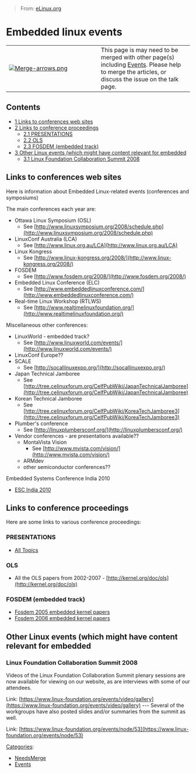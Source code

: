 > From: [eLinux.org](http://eLinux.org/Embedded_linux_events "http://eLinux.org/Embedded_linux_events")


# Embedded linux events



<table>
<col width="50%" />
<col width="50%" />
<tbody>
<tr class="odd">
<td align="left"><p><a href="http://elinux.org/File:Merge-arrows.png"><img src="http://elinux.org/images/9/9f/Merge-arrows.png" alt="Merge-arrows.png" /></a></p></td>
<td align="left">This page is may need to be merged with other page(s) including <a href="http://elinux.org/Events" title="Events">Events</a>. Please help to merge the articles, or discuss the issue on the talk page.</td>
</tr>
</tbody>
</table>



## Contents

-   [1 Links to conferences web sites](#links-to-conferences-web-sites)
-   [2 Links to conference
    proceedings](#links-to-conference-proceedings)
    -   [2.1 PRESENTATIONS](#presentations)
    -   [2.2 OLS](#ols)
    -   [2.3 FOSDEM (embedded track)](#fosdem-embedded-track)
-   [3 Other Linux events (which might have content relevant for
    embedded](#other-linux-events-which-might-have-content-relevant-for-embedded)
    -   [3.1 Linux Foundation Collaboration Summit
        2008](#linux-foundation-collaboration-summit-2008)

## Links to conferences web sites

Here is information about Embedded Linux-related events (conferences and
symposiums)

The main conferences each year are:

-   Ottawa Linux Symposium (OSL)
    -   See
        [http://www.linuxsymposium.org/2008/schedule.php](http://www.linuxsymposium.org/2008/schedule.php)
-   LinuxConf Australia (LCA)
    -   See [http://www.linux.org.au/LCA](http://www.linux.org.au/LCA)
-   Linux Kongress
    -   See
        [http://www.linux-kongress.org/2008/](http://www.linux-kongress.org/2008/)
-   FOSDEM
    -   See [http://www.fosdem.org/2008/](http://www.fosdem.org/2008/)
-   Embedded Linux Conference (ELC)
    -   See
        [http://www.embeddedlinuxconference.com/](http://www.embeddedlinuxconference.com/)
-   Real-time Linux Workshop (RTLWS)
    -   See
        [http://www.realtimelinuxfoundation.org/](http://www.realtimelinuxfoundation.org/)

Miscellaneous other conferences:

-   LinuxWorld - embedded track?
    -   See
        [http://www.linuxworld.com/events/](http://www.linuxworld.com/events/)
-   LinuxConf Europe??
-   SCALE
    -   See [http://socallinuxexpo.org/](http://socallinuxexpo.org/)
-   Japan Technical Jamboree
    -   See
        [http://tree.celinuxforum.org/CelfPubWiki/JapanTechnicalJamboree](http://tree.celinuxforum.org/CelfPubWiki/JapanTechnicalJamboree)
-   Korean Technical Jamboree
    -   See
        [http://tree.celinuxforum.org/CelfPubWiki/KoreaTechJamboree3](http://tree.celinuxforum.org/CelfPubWiki/KoreaTechJamboree3)
-   Plumber's conference
    -   See
        [http://linuxplumbersconf.org/](http://linuxplumbersconf.org/)
-   Vendor conferences - are presentations available??
    -   MontaVista Vision
        -   See
            [http://www.mvista.com/vision/](http://www.mvista.com/vision/)
    -   ARMdev
    -   other semiconductor conferences??

Embedded Systems Conference India 2010

-   [ESC India 2010](http://www.esc-india.com)

## Links to conference proceedings

Here are some links to various conference proceedings:

### PRESENTATIONS

-   [All Topics](http://eLinux.org/All_Topics "All Topics")

### OLS

-   All the OLS papers from 2002-2007 -
    [http://kernel.org/doc/ols](http://kernel.org/doc/ols)

### FOSDEM (embedded track)

-   [Fosdem 2005 embedded kernel
    papers](http://www.embedded-kernel-track.org/2005/papers.html)
-   [Fosdem 2006 embedded kernel
    papers](http://www.embedded-kernel-track.org/2006/papers.html)

## Other Linux events (which might have content relevant for embedded

### Linux Foundation Collaboration Summit 2008

Videos of the Linux Foundation Collaboration Summit plenary sessions are
now available for viewing on our website, as are interviews with some of
our attendees.

Link:
[https://www.linux-foundation.org/events/video/gallery](https://www.linux-foundation.org/events/video/gallery)
--- Several of the workgroups have also posted slides and/or summaries
from the summit as well.

Link:
[https://www.linux-foundation.org/events/node/53](https://www.linux-foundation.org/events/node/53)


[Categories](http://eLinux.org/Special:Categories "Special:Categories"):

-   [NeedsMerge](http://eLinux.org/Category:NeedsMerge "Category:NeedsMerge")
-   [Events](http://eLinux.org/Category:Events "Category:Events")

